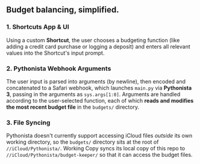 ## Budget balancing, simplified.

### 1. Shortcuts App & UI

Using a custom **Shortcut**, the user chooses a budgeting function (like adding a credit card purchase or logging a deposit) and enters all relevant values into the Shortcut's input prompt.

### 2. Pythonista Webhook Arguments

The user input is parsed into arguments (by newline), then encoded and concatenated to a Safari webhook, which launches `main.py` via **Pythonista 3**, passing in the arguments as `sys.args[1:0]`. Arguments are handled according to the user-selected function, each of which **reads and modifies the most recent budget file** in the `budgets/` directory.

### 3. File Syncing

Pythonista doesn't currently support accessing iCloud files _outside_ its own working directory, so the `budgets/` directory sits at the root of `//iCloud/Pythonista/`. Working Copy syncs its local copy of this repo to `//iCloud/Pythonista/budget-keeper/` so that it can access the budget files.
